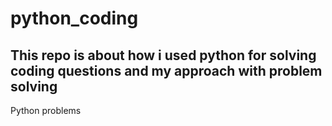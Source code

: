 # python_coding
## This repo is about how i used python for solving coding questions and my approach with problem solving

Python problems
